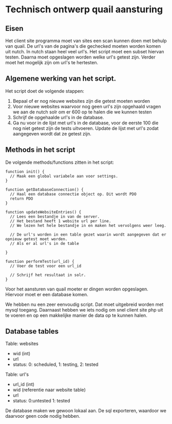 # Technisch ontwerp quail aansturing

## Eisen

Het client site programma moet van sites een scan kunnen doen met behulp van quail. De url's van de pagina's die gechecked moeten worden
komen uit nutch. In nutch staan heel veel url's. Het script moet een subset hiervan testen. Daarna moet opgeslagen worden welke url's getest zijn.
Verder moet het mogelijk zijn om url's te hertesten.

## Algemene werking van het script.

Het script doet de volgende stappen:

1) Bepaal of er nog nieuwe websites zijn die getest moeten worden
2) Voor nieuwe websites waarvoor nog geen url's zijn opgehaald vragen we aan de nutch solr om er 600 op te halen die we kunnen testen
3) Schrijf de opgehaalde url's in de database.
4) Ga nu voor in de lijst met url's in de database, voor de eerste 100 die nog niet getest zijn de tests uitvoeren. Update de lijst met url's zodat aangegeven wordt dat ze getest zijn.

## Methods in het script

De volgende methods/functions zitten in het script:

    function init() {
      // Maak een global variabele aan voor settings.
    }

    function getDatabaseConnection() {
      // Haal een database connectie object op. Dit wordt PDO
      return PDO
    }

    function updateWebsiteEntries() {
      // Lees een bestandje in van de server.
      // Het bestand heeft 1 website url per line.
      // We lezen het hele bestandje in en maken het vervolgens weer leeg.

      // De url's worden in een table gezet waarin wordt aangegeven dat er opnieuw getest moet worden.
      // Als er al url's in de table

    }

    function performTest(url_id) {
      // Voer de test voor een url_id

      // Schrijf het resultaat in solr.
    }

Voor het aansturen van quail moeter er dingen worden opgeslagen. Hiervoor moet er een database komen.

We hebben nu een zeer eenvoudig script. Dat moet uitgebreid worden met mysql toegang. Daarnaast hebben we iets nodig om snel client site php uit te voeren en op een makkelijke manier de data op te kunnen halen.


## Database tables

Table: websites

- wid (int)
- url
- status:  0: scheduled, 1: testing, 2: tested

Table: url's

- url_id (int)
- wid (referentie naar website table)
- url
- status: 0:untested 1: tested

De database maken we gewoon lokaal aan. De sql exporteren, waardoor we daarvoor geen code nodig hebben.